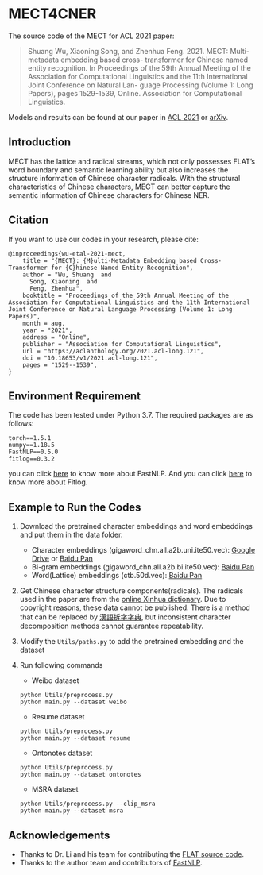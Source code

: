 # MECT4CNER
The source code of the MECT for ACL 2021 paper:
> Shuang Wu, Xiaoning Song, and Zhenhua Feng. 2021. MECT: Multi-metadata embedding based cross- transformer for Chinese named entity recognition. In Proceedings of the 59th Annual Meeting of the Association for Computational Linguistics and the 11th International Joint Conference on Natural Lan- guage Processing (Volume 1: Long Papers), pages 1529-1539, Online. Association for Computational Linguistics.

Models and results can be found at our paper in [ACL 2021](https://aclanthology.org/2021.acl-long.121/) or [arXiv](https://arxiv.org/abs/2107.05418).  

## Introduction
MECT has the lattice and radical streams, which not only possesses FLAT’s word boundary and semantic learning ability but also increases the structure information of Chinese character radicals. With the structural characteristics of Chinese characters, MECT can better capture the semantic information of Chinese characters for Chinese NER.

## Citation
If you want to use our codes in your research, please cite:
```
@inproceedings{wu-etal-2021-mect,
    title = "{MECT}: {M}ulti-Metadata Embedding based Cross-Transformer for {C}hinese Named Entity Recognition",
    author = "Wu, Shuang  and
      Song, Xiaoning  and
      Feng, Zhenhua",
    booktitle = "Proceedings of the 59th Annual Meeting of the Association for Computational Linguistics and the 11th International Joint Conference on Natural Language Processing (Volume 1: Long Papers)",
    month = aug,
    year = "2021",
    address = "Online",
    publisher = "Association for Computational Linguistics",
    url = "https://aclanthology.org/2021.acl-long.121",
    doi = "10.18653/v1/2021.acl-long.121",
    pages = "1529--1539",
}
```

## Environment Requirement
The code has been tested under Python 3.7. The required packages are as follows:
```
torch==1.5.1
numpy==1.18.5
FastNLP==0.5.0
fitlog==0.3.2
```
you can click [here](https://fastnlp.readthedocs.io/zh/latest/) to know more about FastNLP. And you can click [here](https://fitlog.readthedocs.io/zh/latest/) to know more about Fitlog.

## Example to Run the Codes
1. Download the pretrained character embeddings and word embeddings and put them in the data folder.
    * Character embeddings (gigaword_chn.all.a2b.uni.ite50.vec): [Google Drive](https://drive.google.com/file/d/1_Zlf0OAZKVdydk7loUpkzD2KPEotUE8u/view?usp=sharing) or [Baidu Pan](https://pan.baidu.com/s/1pLO6T9D)
    * Bi-gram embeddings (gigaword_chn.all.a2b.bi.ite50.vec): [Baidu Pan](https://pan.baidu.com/s/1pLO6T9D)
    * Word(Lattice) embeddings (ctb.50d.vec): [Baidu Pan](https://pan.baidu.com/s/1pLO6T9D)
  
2. Get Chinese character structure components(radicals). The radicals used in the paper are from the [online Xinhua dictionary](http://tool.httpcn.com/Zi/). Due to copyright reasons, these data cannot be published. There is a method that can be replaced by [漢語拆字字典](https://github.com/kfcd/chaizi), but inconsistent character decomposition methods cannot guarantee repeatability.

3. Modify the `Utils/paths.py` to add the pretrained embedding and the dataset

4. Run following commands
    * Weibo dataset
    ```shell
    python Utils/preprocess.py
    python main.py --dataset weibo
    ```
    * Resume dataset
    ```shell
    python Utils/preprocess.py
    python main.py --dataset resume
    ```
    * Ontonotes dataset
    ```shell
    python Utils/preprocess.py
    python main.py --dataset ontonotes
    ```
    * MSRA dataset
    ```shell
    python Utils/preprocess.py --clip_msra
    python main.py --dataset msra
    ```

## Acknowledgements
* Thanks to Dr. Li and his team for contributing the [FLAT source code](https://github.com/LeeSureman/Flat-Lattice-Transformer).
* Thanks to the author team and contributors of [FastNLP](https://github.com/fastnlp/fastNLP).

